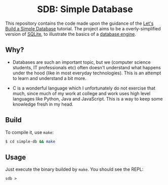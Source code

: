 <h1 align="center">SDB: Simple Database</h1>

This repository contains the code made upon the guidance of the [Let's Build a
Simple Database][simple-db-tuto] tutorial. The project aims to be a
overly-simplified version of [SQLite][sqlite], to illustrate the basics of a
[database engine][db-eng].

[simple-db-tuto]: https://cstack.github.io/db_tutorial
[sqlite]: https://www.sqlite.org/index.html
[db-eng]: https://en.wikipedia.org/wiki/Database_engine


## Why?

- Databases are such an important topic, but we (computer science students, IT
  professionals etc) often doesn't understand what happens under the hood (like
  in most everyday technologies). This is an attempt to learn and understand a
  bit more.

- C is a wonderful language which I unfortunately  do not exercise that much,
  since much of my work at college and work uses high level languages like
  Python, Java and JavaScript. This is a way to keep some knowledge fresh in my
  head.


## Build

To compile it, use `make`:

```sh
$ cd simple-db && make
```


## Usage

Just execute the binary builded by `make`. You should see the REPL:

```
sdb >
```
